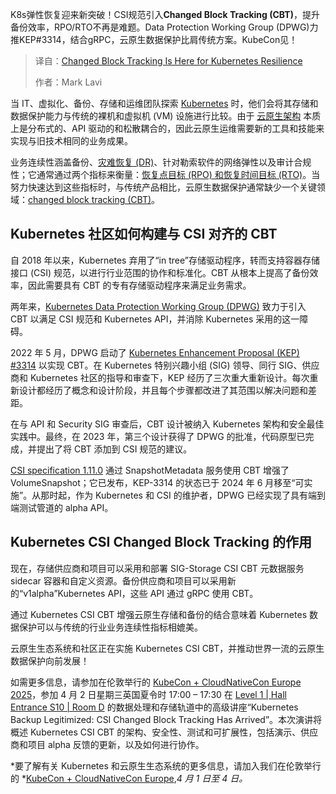 
<!--
title: Kubernetes弹性：变更块追踪已就绪
cover: https://cdn.thenewstack.io/media/2025/03/38e60fab-changed-block-tracking-kubernetes-resilience.jpg
summary: K8s弹性恢复迎来新突破！CSI规范引入**Changed Block Tracking (CBT)**，提升备份效率，RPO/RTO不再是难题。Data Protection Working Group (DPWG)力推KEP#3314，结合gRPC，云原生数据保护比肩传统方案。KubeCon见！
-->

K8s弹性恢复迎来新突破！CSI规范引入**Changed Block Tracking (CBT)**，提升备份效率，RPO/RTO不再是难题。Data Protection Working Group (DPWG)力推KEP#3314，结合gRPC，云原生数据保护比肩传统方案。KubeCon见！

> 译自：[Changed Block Tracking Is Here for Kubernetes Resilience](https://thenewstack.io/changed-block-tracking-is-here-for-kubernetes-resilience/)
> 
> 作者：Mark Lavi

当 IT、虚拟化、备份、存储和运维团队探索 [Kubernetes](https://thenewstack.io/kubernetes/) 时，他们会将其存储和数据保护能力与传统的裸机和虚拟机 (VM) 设施进行比较。由于 [云原生架构](https://thenewstack.io/cloud-native/) 本质上是分布式的、API 驱动的和松散耦合的，因此云原生运维需要新的工具和技能来实现与旧技术相同的业务成果。

业务连续性涵盖备份、[灾难恢复 (DR)](https://thenewstack.io/k8s-backup-and-disaster-recovery-is-more-important-than-ever/)、针对勒索软件的网络弹性以及审计合规性；它通常通过两个指标来衡量：[恢复点目标 (RPO) 和恢复时间目标 (RTO)](https://thenewstack.io/defining-low-data-loss-downtime-tolerances-in-kubernetes/)。当努力快速达到这些指标时，与传统产品相比，云原生数据保护通常缺少一个关键领域：[changed block tracking (CBT)](https://thenewstack.io/kubernetes-advances-cloud-native-data-protection-share-feedback/)。

## Kubernetes 社区如何构建与 CSI 对齐的 CBT

自 2018 年以来，Kubernetes 弃用了“in tree”存储驱动程序，转而支持容器存储接口 (CSI) 规范，以进行行业范围的协作和标准化。CBT 从根本上提高了备份效率，因此需要具有 CBT 的专有存储驱动程序来满足业务需求。

两年来，[Kubernetes Data Protection Working Group (DPWG)](https://github.com/kubernetes/community/blob/master/wg-data-protection/README.md) 致力于引入 CBT 以满足 CSI 规范和 Kubernetes API，并消除 Kubernetes 采用的这一障碍。

2022 年 5 月，DPWG 启动了 [Kubernetes Enhancement Proposal (KEP) #3314](https://github.com/kubernetes/enhancements/pull/4082) 以实现 CBT。在 Kubernetes 特别兴趣小组 (SIG) 领导、同行 SIG、供应商和 Kubernetes 社区的指导和审查下，KEP 经历了三次重大重新设计。每次重新设计都经历了概念和设计阶段，并且每个步骤都改进了其范围以解决问题和差距。

在与 API 和 Security SIG 审查后，CBT 设计被纳入 Kubernetes 架构和安全最佳实践中。最终，在 2023 年，第三个设计获得了 DPWG 的批准，代码原型已完成，并提出了将 CBT 添加到 CSI 规范的建议。

[CSI specification 1.11.0](https://github.com/container-storage-interface/spec/releases/tag/v1.10.0) 通过 SnapshotMetadata 服务使用 CBT 增强了 VolumeSnapshot；它已发布，KEP-3314 的状态已于 2024 年 6 月移至“可实施”。从那时起，作为 Kubernetes 和 CSI 的维护者，DPWG 已经实现了具有端到端测试管道的 alpha API。

## Kubernetes CSI Changed Block Tracking 的作用

现在，存储供应商和项目可以采用和部署 SIG-Storage CSI CBT 元数据服务 sidecar 容器和自定义资源。备份供应商和项目可以采用新的“v1alpha”Kubernetes API，这些 API 通过 gRPC 使用 CBT。

通过 Kubernetes CSI CBT 增强云原生存储和备份的结合意味着 Kubernetes 数据保护可以与传统的行业业务连续性指标相媲美。

云原生生态系统和社区正在实施 Kubernetes CSI CBT，并推动世界一流的云原生数据保护向前发展！

如需更多信息，请参加在伦敦举行的 [KubeCon + CloudNativeCon Europe 2025](https://events.linuxfoundation.org/kubecon-cloudnativecon-europe/)，参加 4 月 2 日星期三英国夏令时 17:00 – 17:30 在 [Level 1 | Hall Entrance S10 | Room D](https://kccnceu2025.sched.com/venue/Level+1+%7C+Hall+Entrance+S10+%7C+Room+D) 的数据处理和存储轨道中的高级讲座“Kubernetes Backup Legitimized: CSI Changed Block Tracking Has Arrived”。本次演讲将概述 Kubernetes CSI CBT 的架构、安全性、测试和可扩展性，包括演示、供应商和项目 alpha 反馈的更新，以及如何进行协作。

*要了解有关 Kubernetes 和云原生生态系统的更多信息，请加入我们在伦敦举行的 *[KubeCon + CloudNativeCon Europe](https://events.linuxfoundation.org/kubecon-cloudnativecon-europe/),*4 月 1 日至 4 日。*